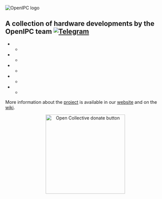 ![OpenIPC logo][logo]

## A collection of hardware developments by the OpenIPC team  [![Telegram](https://openipc.org/images/telegram_button.svg)][telegram]

* -
* -
* -
* -
* -

More information about the [project][project] is available in our [website][website]
and on the [wiki][wiki].

<p align="center">
<a href="https://opencollective.com/openipc/contribute/backer-14335/checkout" target="_blank"><img src="https://opencollective.com/webpack/donate/button@2x.png?color=blue" width="250" alt="Open Collective donate button"></a>
</p>


[firmware]: https://github.com/openipc/firmware/
[logo]: https://openipc.github.io/images/logo_openipc.png
[mit]: https://opensource.org/license/mit/
[opencollective]: https://opencollective.com/openipc
[paypal]: https://www.paypal.com/donate/?hosted_button_id=C6F7UJLA58MBS
[project]: https://github.com/openipc/
[telegram]: https://t.me/OpenIPC
[website]: https://openipc.org/
[wiki]: https://github.com/openipc/wiki/
